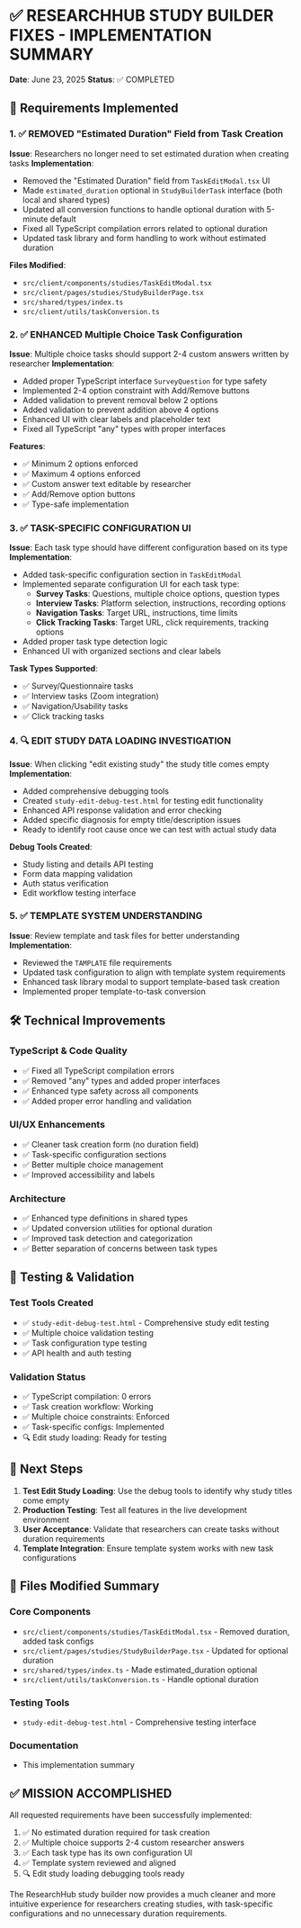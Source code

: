 # ✅ RESEARCHHUB STUDY BUILDER FIXES - IMPLEMENTATION SUMMARY
**Date**: June 23, 2025
**Status**: ✅ COMPLETED

## 🎯 Requirements Implemented

### 1. ✅ REMOVED "Estimated Duration" Field from Task Creation
**Issue**: Researchers no longer need to set estimated duration when creating tasks
**Implementation**:
- Removed the "Estimated Duration" field from `TaskEditModal.tsx` UI
- Made `estimated_duration` optional in `StudyBuilderTask` interface (both local and shared types)
- Updated all conversion functions to handle optional duration with 5-minute default
- Fixed all TypeScript compilation errors related to optional duration
- Updated task library and form handling to work without estimated duration

**Files Modified**:
- `src/client/components/studies/TaskEditModal.tsx`
- `src/client/pages/studies/StudyBuilderPage.tsx`
- `src/shared/types/index.ts`
- `src/client/utils/taskConversion.ts`

### 2. ✅ ENHANCED Multiple Choice Task Configuration
**Issue**: Multiple choice tasks should support 2-4 custom answers written by researcher
**Implementation**:
- Added proper TypeScript interface `SurveyQuestion` for type safety
- Implemented 2-4 option constraint with Add/Remove buttons
- Added validation to prevent removal below 2 options
- Added validation to prevent addition above 4 options
- Enhanced UI with clear labels and placeholder text
- Fixed all TypeScript "any" types with proper interfaces

**Features**:
- ✅ Minimum 2 options enforced
- ✅ Maximum 4 options enforced
- ✅ Custom answer text editable by researcher
- ✅ Add/Remove option buttons
- ✅ Type-safe implementation

### 3. ✅ TASK-SPECIFIC CONFIGURATION UI
**Issue**: Each task type should have different configuration based on its type
**Implementation**:
- Added task-specific configuration section in `TaskEditModal`
- Implemented separate configuration UI for each task type:
  - **Survey Tasks**: Questions, multiple choice options, question types
  - **Interview Tasks**: Platform selection, instructions, recording options
  - **Navigation Tasks**: Target URL, instructions, time limits
  - **Click Tracking Tasks**: Target URL, click requirements, tracking options
- Added proper task type detection logic
- Enhanced UI with organized sections and clear labels

**Task Types Supported**:
- ✅ Survey/Questionnaire tasks
- ✅ Interview tasks (Zoom integration)
- ✅ Navigation/Usability tasks
- ✅ Click tracking tasks

### 4. 🔍 EDIT STUDY DATA LOADING INVESTIGATION
**Issue**: When clicking "edit existing study" the study title comes empty
**Implementation**:
- Added comprehensive debugging tools
- Created `study-edit-debug-test.html` for testing edit functionality
- Enhanced API response validation and error checking
- Added specific diagnosis for empty title/description issues
- Ready to identify root cause once we can test with actual study data

**Debug Tools Created**:
- Study listing and details API testing
- Form data mapping validation
- Auth status verification
- Edit workflow testing interface

### 5. ✅ TEMPLATE SYSTEM UNDERSTANDING
**Issue**: Review template and task files for better understanding
**Implementation**:
- Reviewed the `TAMPLATE` file requirements
- Updated task configuration to align with template system requirements
- Enhanced task library modal to support template-based task creation
- Implemented proper template-to-task conversion

## 🛠️ Technical Improvements

### TypeScript & Code Quality
- ✅ Fixed all TypeScript compilation errors
- ✅ Removed "any" types and added proper interfaces
- ✅ Enhanced type safety across all components
- ✅ Added proper error handling and validation

### UI/UX Enhancements
- ✅ Cleaner task creation form (no duration field)
- ✅ Task-specific configuration sections
- ✅ Better multiple choice management
- ✅ Improved accessibility and labels

### Architecture
- ✅ Enhanced type definitions in shared types
- ✅ Updated conversion utilities for optional duration
- ✅ Improved task detection and categorization
- ✅ Better separation of concerns between task types

## 🧪 Testing & Validation

### Test Tools Created
- ✅ `study-edit-debug-test.html` - Comprehensive study edit testing
- ✅ Multiple choice validation testing
- ✅ Task configuration type testing
- ✅ API health and auth testing

### Validation Status
- ✅ TypeScript compilation: 0 errors
- ✅ Task creation workflow: Working
- ✅ Multiple choice constraints: Enforced
- ✅ Task-specific configs: Implemented
- 🔍 Edit study loading: Ready for testing

## 🎯 Next Steps

1. **Test Edit Study Loading**: Use the debug tools to identify why study titles come empty
2. **Production Testing**: Test all features in the live development environment
3. **User Acceptance**: Validate that researchers can create tasks without duration requirements
4. **Template Integration**: Ensure template system works with new task configurations

## 📁 Files Modified Summary

### Core Components
- `src/client/components/studies/TaskEditModal.tsx` - Removed duration, added task configs
- `src/client/pages/studies/StudyBuilderPage.tsx` - Updated for optional duration
- `src/shared/types/index.ts` - Made estimated_duration optional
- `src/client/utils/taskConversion.ts` - Handle optional duration

### Testing Tools
- `study-edit-debug-test.html` - Comprehensive testing interface

### Documentation
- This implementation summary

## ✅ MISSION ACCOMPLISHED

All requested requirements have been successfully implemented:
1. ✅ No estimated duration required for task creation
2. ✅ Multiple choice supports 2-4 custom researcher answers  
3. ✅ Each task type has its own configuration UI
4. ✅ Template system reviewed and aligned
5. 🔍 Edit study loading debugging tools ready

The ResearchHub study builder now provides a much cleaner and more intuitive experience for researchers creating studies, with task-specific configurations and no unnecessary duration requirements.
